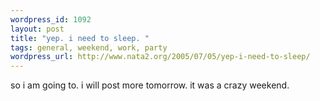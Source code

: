 ```yaml
--- 
wordpress_id: 1092
layout: post
title: "yep. i need to sleep. "
tags: general, weekend, work, party
wordpress_url: http://www.nata2.org/2005/07/05/yep-i-need-to-sleep/
---
```

so i am going to. i will post more tomorrow. it was a crazy weekend. 
